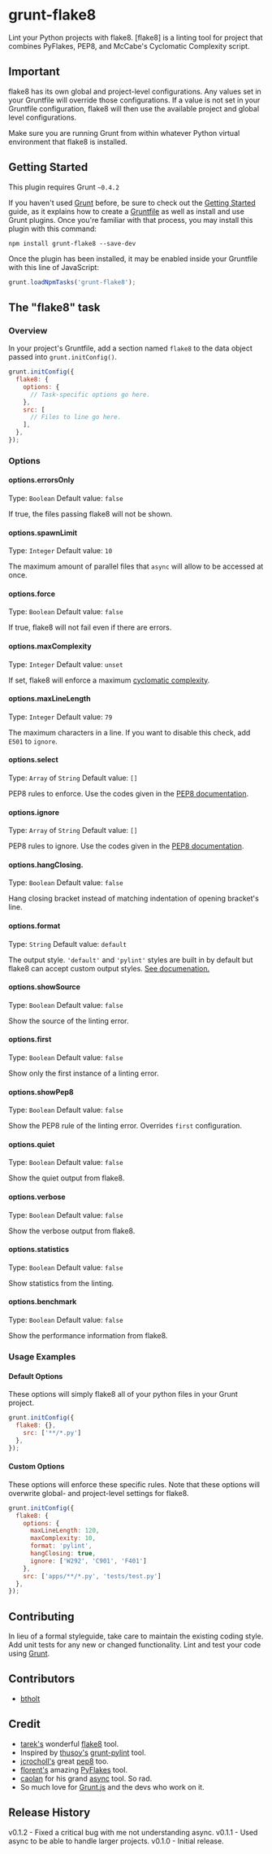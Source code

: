 # grunt-flake8

Lint your Python projects with flake8. [flake8] is a linting tool for project that combines PyFlakes, PEP8, and McCabe's Cyclomatic Complexity script.

## Important

flake8 has its own global and project-level configurations. Any values set in your Gruntfile will override those configurations. If a value is not set in your Gruntfile configuration, flake8 will then use the available project and global level configurations.

Make sure you are running Grunt from within whatever Python virtual environment that flake8 is installed.

## Getting Started
This plugin requires Grunt `~0.4.2`

If you haven't used [Grunt](http://gruntjs.com/) before, be sure to check out the [Getting Started](http://gruntjs.com/getting-started) guide, as it explains how to create a [Gruntfile](http://gruntjs.com/sample-gruntfile) as well as install and use Grunt plugins. Once you're familiar with that process, you may install this plugin with this command:

```shell
npm install grunt-flake8 --save-dev
```

Once the plugin has been installed, it may be enabled inside your Gruntfile with this line of JavaScript:

```js
grunt.loadNpmTasks('grunt-flake8');
```

## The "flake8" task

### Overview
In your project's Gruntfile, add a section named `flake8` to the data object passed into `grunt.initConfig()`.

```js
grunt.initConfig({
  flake8: {
    options: {
      // Task-specific options go here.
    },
    src: [
      // Files to line go here.
    ],
  },
});
```

### Options

#### options.errorsOnly
Type: `Boolean`
Default value: `false`

If true, the files passing flake8 will not be shown.

#### options.spawnLimit
Type: `Integer`
Default value: `10`

The maximum amount of parallel files that `async` will allow to be accessed at once.

#### options.force
Type: `Boolean`
Default value: `false`

If true, flake8 will not fail even if there are errors.

#### options.maxComplexity
Type: `Integer`
Default value: `unset`

If set, flake8 will enforce a maximum [cyclomatic complexity](http://en.wikipedia.org/wiki/Cyclomatic_complexity).

#### options.maxLineLength
Type: `Integer`
Default value: `79`

The maximum characters in a line. If you want to disable this check, add `E501` to `ignore`.

#### options.select
Type: `Array` of `String`
Default value: `[]`

PEP8 rules to enforce. Use the codes given in the [PEP8 documentation](http://pep8.readthedocs.org/en/1.4.6/intro.html#error-codes).

#### options.ignore
Type: `Array` of `String`
Default value: `[]`

PEP8 rules to ignore. Use the codes given in the [PEP8 documentation](http://pep8.readthedocs.org/en/1.4.6/intro.html#error-codes).

#### options.hangClosing.
Type: `Boolean`
Default value: `false`

Hang closing bracket instead of matching indentation of opening bracket's line.

#### options.format
Type: `String`
Default value: `default`

The output style. `'default'` and `'pylint'` styles are built in by default but flake8 can accept custom output styles. [See documenation.](http://flake8.readthedocs.org/en/2.0/)

#### options.showSource
Type: `Boolean`
Default value: `false`

Show the source of the linting error.

#### options.first
Type: `Boolean`
Default value: `false`

Show only the first instance of a linting error.

#### options.showPep8
Type: `Boolean`
Default value: `false`

Show the PEP8 rule of the linting error. Overrides `first` configuration.

#### options.quiet
Type: `Boolean`
Default value: `false`

Show the quiet output from flake8.

#### options.verbose
Type: `Boolean`
Default value: `false`

Show the verbose output from flake8.

#### options.statistics
Type: `Boolean`
Default value: `false`

Show statistics from the linting.

#### options.benchmark
Type: `Boolean`
Default value: `false`

Show the performance information from flake8.

### Usage Examples

#### Default Options
These options will simply flake8 all of your python files in your Grunt project.

```js
grunt.initConfig({
  flake8: {},
    src: ['**/*.py']
  },
});
```

#### Custom Options
These options will enforce these specific rules. Note that these options will overwrite global- and project-level settings for flake8.

```js
grunt.initConfig({
  flake8: {
    options: {
      maxLineLength: 120,
      maxComplexity: 10,
      format: 'pylint',
      hangClosing: true,
      ignore: ['W292', 'C901', 'F401']
    },
    src: ['apps/**/*.py', 'tests/test.py']
  },
});
```

## Contributing
In lieu of a formal styleguide, take care to maintain the existing coding style. Add unit tests for any new or changed functionality. Lint and test your code using [Grunt](http://gruntjs.com/).

## Contributors

- [btholt](https://github.com/btholt)

## Credit

- [tarek's](https://bitbucket.org/tarek) wonderful [flake8](https://bitbucket.org/tarek/flake8/wiki/Home) tool.
- Inspired by [thusoy's](https://github.com/thusoy) [grunt-pylint](https://github.com/thusoy/grunt-pylint) tool.
- [jcrocholl's](https://github.com/jcrocholl) great [pep8](https://github.com/jcrocholl/pep8) too.
- [florent's](https://launchpad.net/~florent.x) amazing [PyFlakes](https://launchpad.net/pyflakes) tool.
- [caolan](https://github.com/caolan) for his grand [async](https://github.com/caolan/async) tool. So rad.
- So much love for [Grunt.js](http://gruntjs.com/) and the devs who work on it.

## Release History
v0.1.2 - Fixed a critical bug with me not understanding async.
v0.1.1 - Used async to be able to handle larger projects.
v0.1.0 - Initial release.
